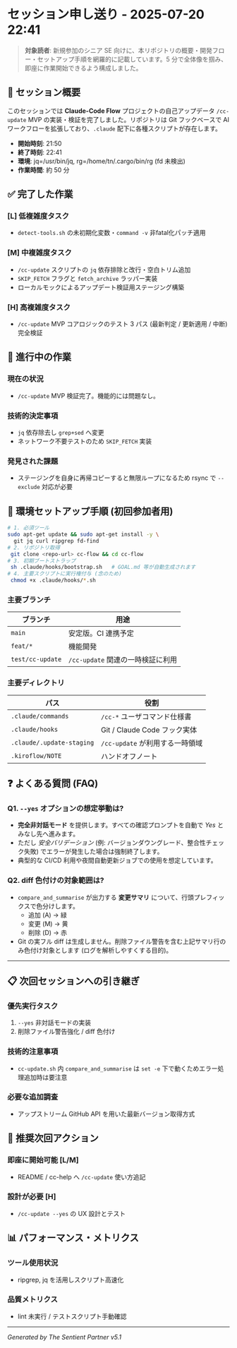 # セッション申し送り - 2025-07-20 22:41

> **対象読者**: 新規参加のシニア SE 向けに、本リポジトリの概要・開発フロー・セットアップ手順を網羅的に記載しています。5 分で全体像を掴み、即座に作業開始できるよう構成しました。

## 🎯 セッション概要
このセッションでは **Claude-Code Flow** プロジェクトの自己アップデータ `/cc-update` MVP の実装・検証を完了しました。リポジトリは Git フックベースで AI ワークフローを拡張しており、`.claude` 配下に各種スクリプトが存在します。
- **開始時刻**: 21:50
- **終了時刻**: 22:41 
- **環境**: jq=/usr/bin/jq, rg=/home/tn/.cargo/bin/rg (fd 未検出)
- **作業時間**: 約 50 分

## ✅ 完了した作業

### [L] 低複雑度タスク
- `detect-tools.sh` の未初期化変数・`command -v` 非fatal化パッチ適用

### [M] 中複雑度タスク  
- `/cc-update` スクリプトの `jq` 依存排除と改行・空白トリム追加
- `SKIP_FETCH` フラグと `fetch_archive` ラッパー実装
- ローカルモックによるアップデート検証用ステージング構築

### [H] 高複雑度タスク
- `/cc-update` MVP コアロジックのテスト 3 パス (最新判定 / 更新適用 / 中断) 完全検証

## 🔄 進行中の作業

### 現在の状況
- `/cc-update` MVP 検証完了。機能的には問題なし。

### 技術的決定事項
- `jq` 依存除去し `grep+sed` へ変更
- ネットワーク不要テストのため `SKIP_FETCH` 実装

### 発見された課題
- ステージングを自身に再帰コピーすると無限ループになるため rsync で `--exclude` 対応が必要

## 🔧 環境セットアップ手順 (初回参加者用)
```bash
# 1. 必須ツール
sudo apt-get update && sudo apt-get install -y \
  git jq curl ripgrep fd-find
# 2. リポジトリ取得
 git clone <repo-url> cc-flow && cd cc-flow
# 3. 初期ブートストラップ
 sh .claude/hooks/bootstrap.sh   # GOAL.md 等が自動生成されます
# 4. 主要スクリプトに実行権付与 (念のため)
 chmod +x .claude/hooks/*.sh
```

### 主要ブランチ
| ブランチ | 用途 |
|---|---|
| `main` | 安定版。CI 連携予定 |
| `feat/*` | 機能開発 |
| `test/cc-update` | `/cc-update` 関連の一時検証に利用 |

### 主要ディレクトリ
| パス | 役割 |
|---|---|
| `.claude/commands` | `/cc-*` ユーザコマンド仕様書 |
| `.claude/hooks` | Git / Claude Code フック実体 |
| `.claude/.update-staging` | `/cc-update` が利用する一時領域 |
| `.kiroflow/NOTE` | ハンドオフノート |

## ❓ よくある質問 (FAQ)

### Q1. `--yes` オプションの想定挙動は?
- **完全非対話モード** を提供します。すべての確認プロンプトを自動で *Yes* とみなし先へ進みます。
- ただし *安全バリデーション* (例: バージョンダウングレード、整合性チェック失敗) でエラーが発生した場合は強制終了します。
- 典型的な CI/CD 利用や夜間自動更新ジョブでの使用を想定しています。

### Q2. diff 色付けの対象範囲は?
- `compare_and_summarise` が出力する **変更サマリ** について、行頭プレフィックスで色分けします。
  - 追加 (A) → 緑
  - 変更 (M) → 黄
  - 削除 (D) → 赤
- Git の実フル diff は生成しません。削除ファイル警告を含む上記サマリ行のみ色付け対象とします (ログを解析しやすくする目的)。

---

## 📋 次回セッションへの引き継ぎ

### 優先実行タスク
1. `--yes` 非対話モードの実装
2. 削除ファイル警告強化 / diff 色付け

### 技術的注意事項
- `cc-update.sh` 内 `compare_and_summarise` は `set -e` 下で動くためエラー処理追加時は要注意

### 必要な追加調査
- アップストリーム GitHub API を用いた最新バージョン取得方式

## 🧠 推奨次回アクション

### 即座に開始可能 [L/M]
- README / cc-help へ `/cc-update` 使い方追記

### 設計が必要 [H]
- `/cc-update --yes` の UX 設計とテスト

## 📊 パフォーマンス・メトリクス

### ツール使用状況
- ripgrep, jq を活用しスクリプト高速化

### 品質メトリクス
- lint 未実行 / テストスクリプト手動確認

---
*Generated by The Sentient Partner v5.1*
